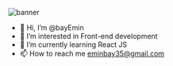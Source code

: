 
![banner](https://github.com/bayEmin/bayEmin/assets/158794946/ddf3aaf5-eea0-48ff-a2b9-2cbe43450837)

- 👋 Hi, I’m @bayEmin
- 👀 I’m interested in Front-end development
- 🌱 I’m currently learning React JS
- 📫 How to reach me eminbay35@gmail.com

